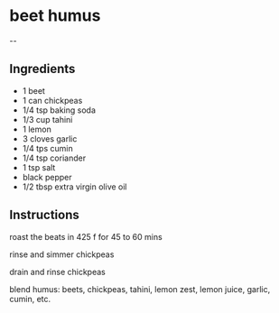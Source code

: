 # beet humus
--

## Ingredients
- 1 beet
- 1 can chickpeas
- 1/4 tsp baking soda
- 1/3 cup tahini
- 1 lemon
- 3 cloves garlic
- 1/4 tps cumin
- 1/4 tsp coriander
- 1 tsp salt
- black pepper
- 1/2 tbsp extra virgin olive oil

## Instructions
roast the beats in 425 f for 45 to 60 mins

rinse and simmer chickpeas

drain and rinse chickpeas

blend humus: beets, chickpeas, tahini, lemon zest, lemon juice, garlic, cumin, etc.
